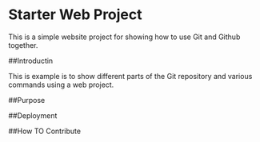 # Starter Web Project
  
This is a simple website project for showing how to use Git and Github together.  
  
##Introductin

This is example is to show different parts of the Git repository and various commands using a web project.

##Purpose

##Deployment

##How TO Contribute